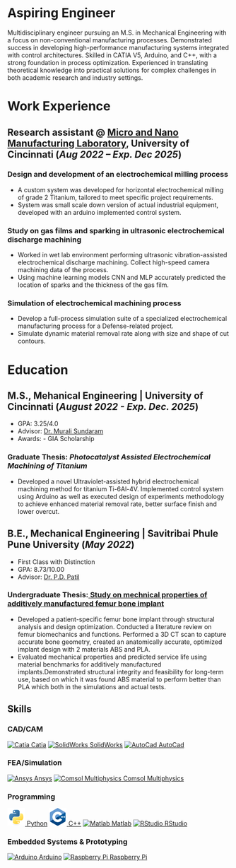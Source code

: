 # Aspiring Engineer

Multidisciplinary engineer pursuing an M.S. in Mechanical Engineering with a focus on non-conventional manufacturing processes. Demonstrated success in developing high-performance manufacturing systems integrated with control architectures. Skilled in CATIA V5, Arduino, and C++, with a strong foundation in process optimization. Experienced in translating theoretical knowledge into practical solutions for complex challenges in both academic research and industry settings.

# Work Experience 
## Research assistant @ [Micro and Nano Manufacturing Laboratory](https://ceas.uc.edu/research/centers-labs/micro-and-nano-manufacturing-laboratory/research.html), University of Cincinnati      (_Aug 2022 – Exp. Dec 2025_)
###  Design and development of an electrochemical milling process 
  -	A custom system was developed for horizontal electrochemical milling of grade 2 Titanium, tailored to meet specific project requirements.
  -	System was small scale down version of actual industrial equipment, developed with an arduino implemented control system.








### Study on gas films and sparking in ultrasonic electrochemical discharge machining
  -	Worked in wet lab environment performing ultrasonic vibration-assisted electrochemical discharge machining. Collect high-speed camera machining data of the process.
  - Using machine learning models CNN and MLP accurately predicted the location of sparks and the thickness of the gas film.
### Simulation of electrochemical machining process 
  -	Develop a full-process simulation suite of a specialized electrochemical manufacturing process for a Defense-related project.
  -	Simulate dynamic material removal rate along with size and shape of cut contours.

# Education

## M.S., Mehanical Engineering | University of Cincinnati (_August 2022 - Exp. Dec. 2025_)
- GPA: 3.25/4.0
- Advisor: [Dr. Murali Sundaram](https://scholar.google.com/citations?user=vXY-oQMAAAAJ&hl=en)
- Awards: - GIA Scholarship

### Graduate Thesis: _Photocatalyst Assisted Electrochemical Machining of Titanium_
- Developed a novel Ultraviolet-assisted hybrid electrochemical machining method for titanium Ti-6Al-4V. Implemented control system using Arduino as well as executed design of experiments methodology to achieve enhanced material removal rate, better surface finish and lower overcut.

  
## B.E., Mechanical Engineering | Savitribai Phule Pune University (_May 2022_)
- First Class with Distinction
- GPA: 8.73/10.00
- Advisor: [Dr. P.D. Patil](https://scholar.google.com/citations?user=P1Zk7XgAAAAJ&hl=en)

### Undergraduate Thesis:[ Study on mechnical properties of additively manufactured femur bone implant](https://ijcrt.org/papers/IJCRT2205752.pdf)
- Developed a patient-specific femur bone implant through structural analysis and design optimization. Conducted a literature review on femur biomechanics and functions. Performed a 3D CT scan to capture accurate bone geometry, created an anatomically accurate, optimized implant design with 2 materials ABS and PLA.
- Evaluated mechanical properties and predicted service life using material benchmarks for additively manufactured implants.Demonstrated structural integrity and feasibility for long-term use, based on which it was found ABS material to perform better than PLA which both in the simulations and actual tests.


## Skills


### CAD/CAM
<a href="https://www.3ds.com/products/catia" target="_blank" rel="noreferrer"> <img src="https://upload.wikimedia.org/wikipedia/commons/d/dd/CATIA_Logotype_RGB_Blue.png" alt="Catia" width="50" height="40" title="Catia"> </a> [Catia](https://www.3ds.com/products/catia) 
<a href="https://www.solidworks.com/" target="_blank" rel="noreferrer"> <img src="https://cdn.worldvectorlogo.com/logos/solidworks.svg" alt="SolidWorks" width="40" height="40" title="SolidWorks"> </a> [SolidWorks](https://www.solidworks.com/) 
<a href="https://www.autodesk.com/campaigns/autocad-family" target="_blank" rel="noreferrer"> <img src="https://yt3.ggpht.com/-CWtkVw5As6M/AAAAAAAAAAI/AAAAAAAAAAA/3HtERh0dF-4/s900-c-k-no-mo-rj-c0xffffff/photo.jpg" alt="AutoCad" width="40" height="40" title="SolidWorks"> </a> [AutoCad](https://www.autodesk.com/campaigns/autocad-family) 


### FEA/Simulation
<a href="https://www.ansys.com/" target="_blank" rel="noreferrer"> <img src="https://upload.wikimedia.org/wikipedia/commons/e/e5/ANSYS_logo.png" alt="Ansys" width="40" height="40" title="Ansys"> </a> [Ansys](https://www.ansys.com/)
<a href="https://www.comsol.com/" target="_blank" rel="noreferrer"> <img src="https://www.addlink.es/images/stories/virtuemart/product/logo_comsol_multiphysics_mascot.png" alt="Comsol Multiphysics" width="80" height="40" title="Comsol Multiphysics"> </a> [Comsol Multiphysics](https://www.comsol.com/comsol-multiphysics)

### Programming
<a href="https://www.python.org" target="_blank" rel="noreferrer"> <img src="https://raw.githubusercontent.com/devicons/devicon/master/icons/python/python-original.svg" alt="Python" width="40" height="40" title="Python">
</a> [Python]("https://www.python.org")  <a href="https://cplusplus.com/" target="_blank" rel="noreferrer"> <img src="https://raw.githubusercontent.com/devicons/devicon/master/icons/cplusplus/cplusplus-original.svg" alt="cplusplus" width="40" height="40" title="C++">
</a> [C++]("https://cplusplus.com/")  <a href="https://www.mathworks.com/" target="_blank" rel="noreferrer"> <img src="https://upload.wikimedia.org/wikipedia/commons/2/21/Matlab_Logo.png" alt="Matlab" width="40" height="40" title="Matlab"> </a> [Matlab](https://www.mathworks.com/)
<a href="(https://posit.co/download/rstudio-desktop/#)" target="_blank" rel="noreferrer"> <img src="https://th.bing.com/th/id/R.5546e32a5f6d6143e16ad64788d42d4e?rik=k1R31NaAcp1J5Q&pid=ImgRaw&r=0" alt="RStudio" width="60" height="40" title="RStudio"> </a> [RStudio](https://posit.co/download/rstudio-desktop/#)

### Embedded Systems & Prototyping
<a href="https://www.arduino.cc/" target="_blank" rel="noreferrer"> <img src="https://getlogovector.com/wp-content/uploads/2020/09/arduino-logo-vector.png" alt="Arduino" width="60" height="40" title="Arduino"> </a> [Arduino](https://www.arduino.cc/) 
<a href="https://www.raspberrypi.com/" target="_blank" rel="noreferrer"> <img src="https://wewalab.com/wp-content/uploads/2017/08/Raspberry-Pi-Logo-01.png" alt="Raspberry Pi" width="60" height="40" title="Raspberry Pi"> </a> [Raspberry Pi](https://www.raspberrypi.com/)

